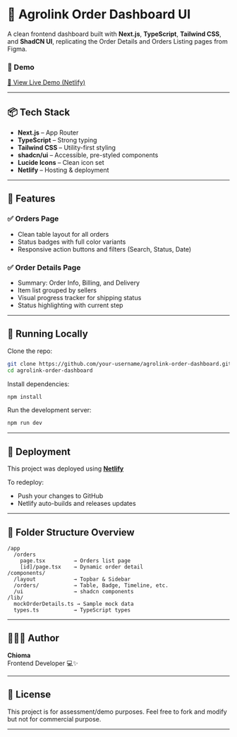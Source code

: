 
# 🛒 Agrolink Order Dashboard UI

A clean frontend dashboard built with **Next.js**, **TypeScript**, **Tailwind CSS**, and **ShadCN UI**, replicating the Order Details and Orders Listing pages from Figma.

### 📸 Demo

[🔗 View Live Demo (Netlify)](https://your-netlify-link.netlify.app)

---

## 📦 Tech Stack

- **Next.js** – App Router
- **TypeScript** – Strong typing
- **Tailwind CSS** – Utility-first styling
- **shadcn/ui** – Accessible, pre-styled components
- **Lucide Icons** – Clean icon set
- **Netlify** – Hosting & deployment

---

## 🧱 Features

### ✅ Orders Page
- Clean table layout for all orders
- Status badges with full color variants
- Responsive action buttons and filters (Search, Status, Date)

### ✅ Order Details Page
- Summary: Order Info, Billing, and Delivery
- Item list grouped by sellers
- Visual progress tracker for shipping status
- Status highlighting with current step

---

## 🔧 Running Locally

Clone the repo:

```bash
git clone https://github.com/your-username/agrolink-order-dashboard.git
cd agrolink-order-dashboard
```

Install dependencies:

```bash
npm install
```

Run the development server:

```bash
npm run dev
```

---

## 🚀 Deployment

This project was deployed using [**Netlify**](https://netlify.com)

To redeploy:
- Push your changes to GitHub
- Netlify auto-builds and releases updates

---

## 📁 Folder Structure Overview

```
/app
  /orders
    page.tsx         → Orders list page
    [id]/page.tsx    → Dynamic order detail
/components/
  /layout            → Topbar & Sidebar
  /orders/           → Table, Badge, Timeline, etc.
  /ui                → shadcn components
/lib/
  mockOrderDetails.ts → Sample mock data
  types.ts           → TypeScript types
```

---

## 🙋🏽‍♀️ Author

**Chioma**  
Frontend Developer 💻✨  


---

## 📌 License

This project is for assessment/demo purposes. Feel free to fork and modify but not for commercial purpose.

---

```

